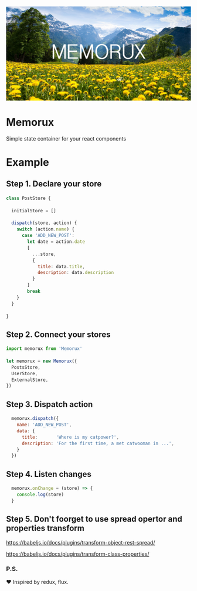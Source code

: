 ![alt tag](https://raw.githubusercontent.com/sterjakovigor/memorux/master/memorux.jpg)

# Memorux
Simple state container for your react components

# Example

## Step 1. Declare your store

```javascript
class PostStore {

  initialStore = []

  dispatch(store, action) {
    switch (action.name) {
      case 'ADD_NEW_POST':
        let date = action.date
        [
          ...store,
          {
            title: data.title,
            description: data.description
          }
        ]
        break
    }
  }

}
````

## Step 2. Connect your stores

```javascript
import memorux from 'Memorux'

let memorux = new Memorux({
  PostsStore,
  UserStore,
  ExternalStore,
})
```

## Step 3. Dispatch action

```javascript
  memorux.dispatch({
    name: 'ADD_NEW_POST',
    data: {
      title:       'Where is my catpower?',
      description: 'For the first time, a met catwooman in ...',
    }
  })
```

## Step 4. Listen changes

```javascript
  memorux.onChange = (store) => {
    console.log(store)
  }
```

## Step 5. Don't foorget to use spread opertor and properties transform
https://babeljs.io/docs/plugins/transform-object-rest-spread/

https://babeljs.io/docs/plugins/transform-class-properties/

### P.S.
:heart: Inspired by redux, flux.
